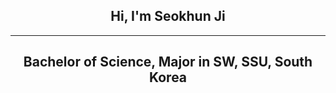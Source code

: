 ## <center>Hi, I'm Seokhun Ji</center>
---
## <center>Bachelor of Science, Major in SW, SSU, South Korea</center>
